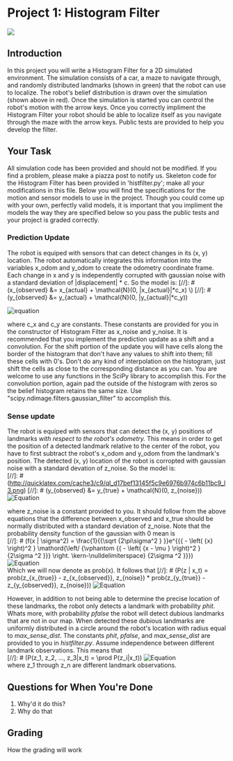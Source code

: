 # Project 1: Histogram Filter
![](https://i.imgur.com/N6srxnr.png)
## Introduction
In this project you will write a Histogram Filter for a 2D simulated environment. The simulation consists of a car, a maze to navigate through, and randomly distributed landmarks (shown in green) that the robot can use to localize. The robot's belief distribution is drawn over the simulation (shown above in red). Once the simulation is started you can control the robot's motion with the arrow keys. Once you correctly impliment the Histogram Filter your robot should be able to localize itself as you navigate through the maze with the arrow keys. Public tests are provided to help you develop the filter.

## Your Task
All simulation code has been provided and should not be modified. If you find a problem, please make a piazza post to notify us. Skeleton code for the Histogram Filter has been provided in 'histfilter.py'; make all your modifications in this file. Below you will find the specifications for the motion and sensor models to use in the project. Though you could come up with your own, perfectly valid models, it is important that you impliment the models the way they are specified below so you pass the public tests and your project is graded correctly.

### Prediction Update
The robot is equiped with sensors that can detect changes in its (x, y) location. The robot automatically integrates this information into the variables x_odom and y_odom to create the odometry coordinate frame. Each change in x and y is independently corrupted with gaussian noise with a standard deviation of |displacement| \* c. So the model is:
[//]: # (x_{observed} &= x_{actual} + \mathcal{N}(0, |x_{actual}|*c_x) \\)
[//]: # (y_{observed} &= y_{actual} + \mathcal{N}(0, |y_{actual}|*c_y))

![equation](http://quicklatex.com/cache3/ae/ql_fe730a5f82a3270adaea4b9aef14efae_l3.png)  

where c_x and c_y are constants. These constants are provided for you in the constructor of Histogram Filter as x_noise and y_noise. It is recommended that you implement the prediction update as a shift and a convolution. For the shift portion of the update you will have cells along the border of the histogram that don't have any values to shift into them; fill these cells with 0's. Don't do any kind of interpolation on the histogram, just shift the cells as close to the corresponding distance as you can. You are welcome to use any functions in the SciPy library to accomplish this. For the convolution portion, again pad the outside of the histogram with zeros so the belief histogram retains the same size. Use "scipy.ndimage.filters.gaussian_filter" to accomplish this.

### Sense update
The robot is equiped with sensors that can detect the (x, y) positions of landmarks *with respect to the robot's odometry.* This means in order to get the position of a detected landmark relative to the center of the robot, you have to first subtract the robot's x_odom and y_odom from the landmark's position. The detected (x, y) location of the robot is corropted with gaussian noise with a standard devation of z_noise. So the model is:  
[//]: # (http://quicklatex.com/cache3/c9/ql_d17bef13145f5c9e6976b974c6b11bc9_l3.png)
[//]: # (y_{observed} &= y_{true} + \mathcal{N}(0, z_{noise}))
![Equation](http://quicklatex.com/cache3/c9/ql_d17bef13145f5c9e6976b974c6b11bc9_l3.png)  

where z_noise is a constant provided to you. It should follow from the above equations that the difference between x_observed and x_true should be normally distributed with a standard deviation of z_noise. Note that the probability density function of the gaussian with 0 mean is  
[//]: # (f(x | \sigma^2) = \frac{1}{{\sqrt {2\pi\sigma^2 } }}e^{{{ - \left( {x} \right)^2 } \mathord{\left/ {\vphantom {{ - \left( {x - \mu } \right)^2 } {2\sigma ^2 }}} \right. \kern-\nulldelimiterspace} {2\sigma ^2 }}})
![Equation](http://quicklatex.com/cache3/40/ql_a84e9ae2baa944fe9b81ae7fca5e3d40_l3.png)  
Which we will now denote as prob(x). It follows that
[//]: # (P(z | x_t) = prob(z_{x_{true}} - z_{x_{observed}}, z_{noise}) * prob(z_{y_{true}} - z_{y_{observed}}, z_{noise}))
![Equation](http://quicklatex.com/cache3/68/ql_99ac667c7648495d055aac0e6a7f4168_l3.png)

However, in addition to not being able to determine the precise location of these landmarks, the robot only detects a landmark with probability *phit*. Whats more, with probability *pfalse* the robot will detect dubious landmarks that are not in our map. When detected these dubious landmarks are uniformly distributed in a circle around the robot's location with radius equal to *max_sense_dist*. The constants *phit*, *pfalse*, and *max_sense_dist* are provided to you in *histfilter.py*. Assume independence between different landmark observations. This means that  
[//]: # (P(z_1, z_2, ..., z_3|x_t) = \prod P(z_i|x_t))
![Equation](http://quicklatex.com/cache3/9f/ql_26c042fbd5c88ff571fcee9048a35b9f_l3.png)  
where z_1 through z_n are different landmark observations.

## Questions for When You're Done
1. Why'd it do this?
2. Why do that

## Grading
How the grading will work
